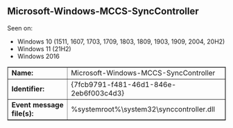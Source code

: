 ## Microsoft-Windows-MCCS-SyncController

Seen on:
* Windows 10 (1511, 1607, 1703, 1709, 1803, 1809, 1903, 1909, 2004, 20H2)
* Windows 11 (21H2)
* Windows 2016

<table border="1" class="docutils">
  <tbody>
    <tr>
      <td><b>Name:</b></td>
      <td>Microsoft-Windows-MCCS-SyncController</td>
    </tr>
    <tr>
      <td><b>Identifier:</b></td>
      <td>{7fcb9791-f481-46d1-846e-2eb6f003c4d3}</td>
    </tr>
    <tr>
      <td><b>Event message file(s):</b></td>
      <td>%systemroot%\system32\synccontroller.dll</td>
    </tr>
  </tbody>
</table>

&nbsp;


